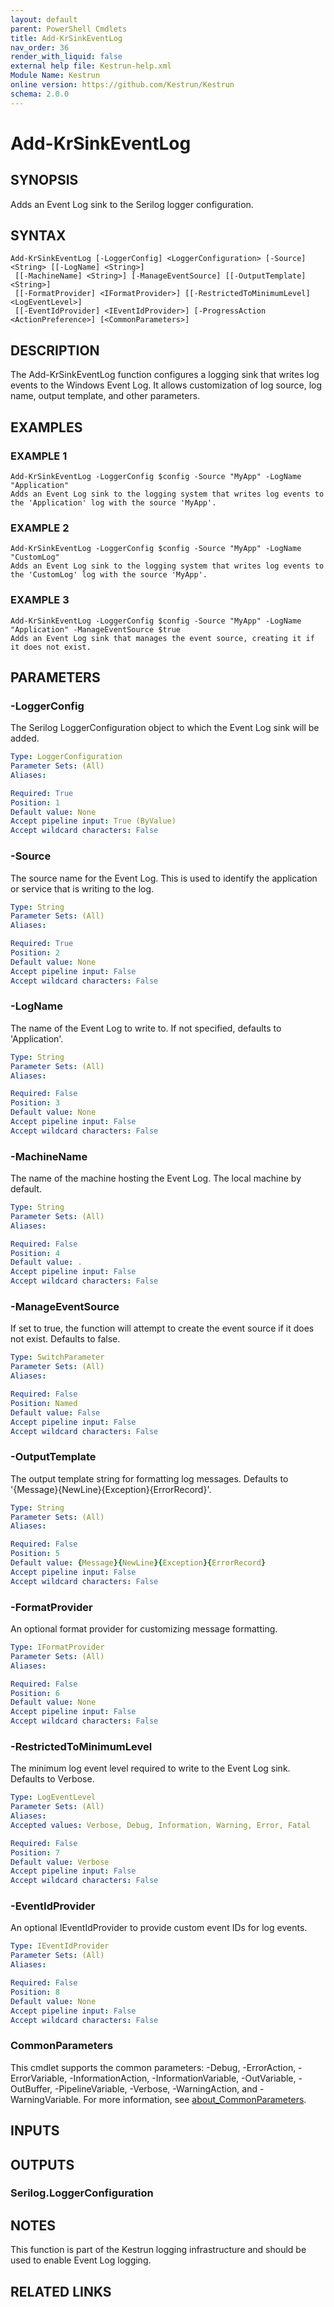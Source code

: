 ```yaml
---
layout: default
parent: PowerShell Cmdlets
title: Add-KrSinkEventLog
nav_order: 36
render_with_liquid: false
external help file: Kestrun-help.xml
Module Name: Kestrun
online version: https://github.com/Kestrun/Kestrun
schema: 2.0.0
---
```


# Add-KrSinkEventLog

## SYNOPSIS
Adds an Event Log sink to the Serilog logger configuration.

## SYNTAX

```
Add-KrSinkEventLog [-LoggerConfig] <LoggerConfiguration> [-Source] <String> [[-LogName] <String>]
 [[-MachineName] <String>] [-ManageEventSource] [[-OutputTemplate] <String>]
 [[-FormatProvider] <IFormatProvider>] [[-RestrictedToMinimumLevel] <LogEventLevel>]
 [[-EventIdProvider] <IEventIdProvider>] [-ProgressAction <ActionPreference>] [<CommonParameters>]
```

## DESCRIPTION
The Add-KrSinkEventLog function configures a logging sink that writes log events to the Windows Event Log.
It allows customization of log source, log name, output template, and other parameters.

## EXAMPLES

### EXAMPLE 1
```
Add-KrSinkEventLog -LoggerConfig $config -Source "MyApp" -LogName "Application"
Adds an Event Log sink to the logging system that writes log events to the 'Application' log with the source 'MyApp'.
```

### EXAMPLE 2
```
Add-KrSinkEventLog -LoggerConfig $config -Source "MyApp" -LogName "CustomLog"
Adds an Event Log sink to the logging system that writes log events to the 'CustomLog' log with the source 'MyApp'.
```

### EXAMPLE 3
```
Add-KrSinkEventLog -LoggerConfig $config -Source "MyApp" -LogName "Application" -ManageEventSource $true
Adds an Event Log sink that manages the event source, creating it if it does not exist.
```

## PARAMETERS

### -LoggerConfig
The Serilog LoggerConfiguration object to which the Event Log sink will be added.

```yaml
Type: LoggerConfiguration
Parameter Sets: (All)
Aliases:

Required: True
Position: 1
Default value: None
Accept pipeline input: True (ByValue)
Accept wildcard characters: False
```

### -Source
The source name for the Event Log.
This is used to identify the application or service that is writing to the log.

```yaml
Type: String
Parameter Sets: (All)
Aliases:

Required: True
Position: 2
Default value: None
Accept pipeline input: False
Accept wildcard characters: False
```

### -LogName
The name of the Event Log to write to.
If not specified, defaults to 'Application'.

```yaml
Type: String
Parameter Sets: (All)
Aliases:

Required: False
Position: 3
Default value: None
Accept pipeline input: False
Accept wildcard characters: False
```

### -MachineName
The name of the machine hosting the Event Log.
The local machine by default.

```yaml
Type: String
Parameter Sets: (All)
Aliases:

Required: False
Position: 4
Default value: .
Accept pipeline input: False
Accept wildcard characters: False
```

### -ManageEventSource
If set to true, the function will attempt to create the event source if it does not exist.
Defaults to false.

```yaml
Type: SwitchParameter
Parameter Sets: (All)
Aliases:

Required: False
Position: Named
Default value: False
Accept pipeline input: False
Accept wildcard characters: False
```

### -OutputTemplate
The output template string for formatting log messages.
Defaults to '{Message}{NewLine}{Exception}{ErrorRecord}'.

```yaml
Type: String
Parameter Sets: (All)
Aliases:

Required: False
Position: 5
Default value: {Message}{NewLine}{Exception}{ErrorRecord}
Accept pipeline input: False
Accept wildcard characters: False
```

### -FormatProvider
An optional format provider for customizing message formatting.

```yaml
Type: IFormatProvider
Parameter Sets: (All)
Aliases:

Required: False
Position: 6
Default value: None
Accept pipeline input: False
Accept wildcard characters: False
```

### -RestrictedToMinimumLevel
The minimum log event level required to write to the Event Log sink.
Defaults to Verbose.

```yaml
Type: LogEventLevel
Parameter Sets: (All)
Aliases:
Accepted values: Verbose, Debug, Information, Warning, Error, Fatal

Required: False
Position: 7
Default value: Verbose
Accept pipeline input: False
Accept wildcard characters: False
```

### -EventIdProvider
An optional IEventIdProvider to provide custom event IDs for log events.

```yaml
Type: IEventIdProvider
Parameter Sets: (All)
Aliases:

Required: False
Position: 8
Default value: None
Accept pipeline input: False
Accept wildcard characters: False
```



### CommonParameters
This cmdlet supports the common parameters: -Debug, -ErrorAction, -ErrorVariable, -InformationAction, -InformationVariable, -OutVariable, -OutBuffer, -PipelineVariable, -Verbose, -WarningAction, and -WarningVariable. For more information, see [about_CommonParameters](http://go.microsoft.com/fwlink/?LinkID=113216).

## INPUTS

## OUTPUTS

### Serilog.LoggerConfiguration
## NOTES
This function is part of the Kestrun logging infrastructure and should be used to enable Event Log logging.

## RELATED LINKS
